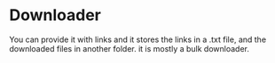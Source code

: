 # Downloader
You can provide it with links and it stores the links in a .txt file, and the downloaded files in another folder.
it is mostly a bulk downloader.
